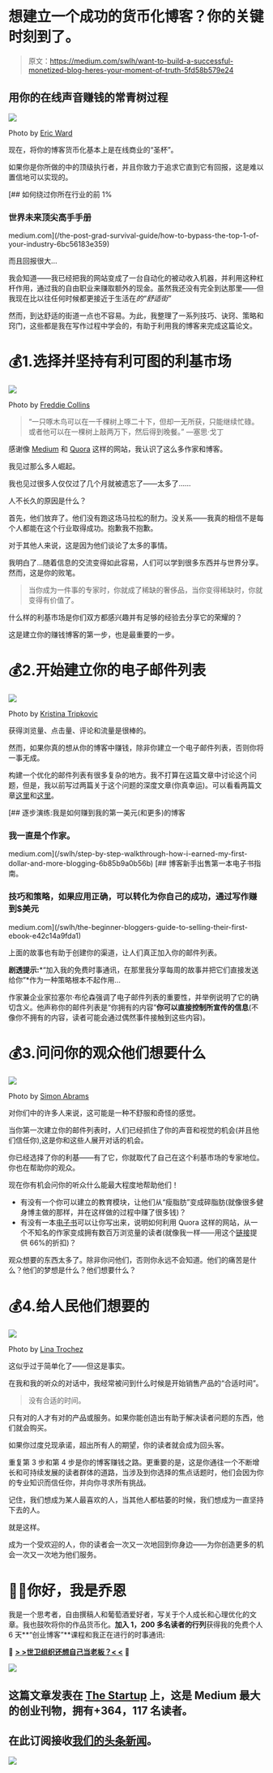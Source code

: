 # 想建立一个成功的货币化博客？你的关键时刻到了。

> 原文：<https://medium.com/swlh/want-to-build-a-successful-monetized-blog-heres-your-moment-of-truth-5fd58b579e24>

## 用你的在线声音赚钱的常青树过程

![](img/81eeb7717945f2619aa62c8f912b915d.png)

Photo by [Eric Ward](https://unsplash.com/photos/uD0W-swVGgE?utm_source=unsplash&utm_medium=referral&utm_content=creditCopyText)

现在，将你的博客货币化基本上是在线商业的“圣杯”。

如果你是你所做的中的顶级执行者，并且你致力于追求它直到它有回报，这是难以置信地可以实现的。

[](/the-post-grad-survival-guide/how-to-bypass-the-top-1-of-your-industry-6bc56183e359) [## 如何绕过你所在行业的前 1%

### 世界未来顶尖高手手册

medium.com](/the-post-grad-survival-guide/how-to-bypass-the-top-1-of-your-industry-6bc56183e359) 

而且回报很大…

我会知道——我已经把我的网站变成了一台自动化的被动收入机器，并利用这种杠杆作用，通过我的自由职业来赚取额外的现金。虽然我还没有完全到达那里——但我现在比以往任何时候都更接近于生活在*的“舒适街”*

然而，到达舒适的街道一点也不容易。为此，我整理了一系列技巧、诀窍、策略和窍门，这些都是我在写作过程中学会的，有助于利用我的博客来完成这篇论文。

# 💰1.选择并坚持有利可图的利基市场

![](img/6fbc8d5eefb2850b22fc1c3fbc3d512a.png)

Photo by [Freddie Collins](https://unsplash.com/photos/uXWPg9uMwt8?utm_source=unsplash&utm_medium=referral&utm_content=creditCopyText)

> “一只啄木鸟可以在一千棵树上啄二十下，但却一无所获，只能继续忙碌。或者他可以在一棵树上敲两万下，然后得到晚餐。”
> ―塞思·戈丁

感谢像 [Medium](/@jonbrosio?source=your_stories_page---------------------------) 和 [Quora](https://www.quora.com/profile/Jon-Brosio) 这样的网站，我认识了这么多作家和博客。

我见过那么多人崛起。

我也见过很多人仅仅过了几个月就被遗忘了——太多了……

人不长久的原因是什么？

首先，他们放弃了。他们没有跑这场马拉松的耐力。没关系——我真的相信不是每个人都能在这个行业取得成功。抱歉我不抱歉。

对于其他人来说，这是因为他们谈论了太多的事情。

我明白了…随着信息的交流变得如此容易，人们可以学到很多东西并与世界分享。然而，这是你的败笔。

> 当你成为一件事的专家时，你就成了稀缺的奢侈品，当你变得稀缺时，你就变得有价值了。

什么样的利基市场是你们双方都感兴趣并有足够的经验去分享它的荣耀的？

这是建立你的赚钱博客的第一步，也是最重要的一步。

# 💰2.开始建立你的电子邮件列表

![](img/57938048ba888311dc88c184b2be24e9.png)

Photo by [Kristina Tripkovic](https://unsplash.com/photos/8Zs5H6CnYJo?utm_source=unsplash&utm_medium=referral&utm_content=creditCopyText)

获得浏览量、点击量、评论和流量是很棒的。

然而，如果你真的想从你的博客中赚钱，除非你建立一个电子邮件列表，否则你将一事无成。

构建一个优化的邮件列表有很多复杂的地方。我不打算在这篇文章中讨论这个问题，但是，我以前写过两篇关于这个问题的深度文章(你真幸运)。可以看看两篇文章[这里](/swlh/step-by-step-walkthrough-how-i-earned-my-first-dollar-and-more-blogging-6b85b9a0b56b)和[这里](/swlh/the-beginner-bloggers-guide-to-selling-their-first-ebook-e42c14a9fda1)。

[](/swlh/step-by-step-walkthrough-how-i-earned-my-first-dollar-and-more-blogging-6b85b9a0b56b) [## 逐步演练:我是如何赚到我的第一美元(和更多)的博客

### 我一直是个作家。

medium.com](/swlh/step-by-step-walkthrough-how-i-earned-my-first-dollar-and-more-blogging-6b85b9a0b56b) [](/swlh/the-beginner-bloggers-guide-to-selling-their-first-ebook-e42c14a9fda1) [## 博客新手出售第一本电子书指南。

### 技巧和策略，如果应用正确，可以转化为你自己的成功，通过写作赚到$美元

medium.com](/swlh/the-beginner-bloggers-guide-to-selling-their-first-ebook-e42c14a9fda1) 

上面的故事也有助于创建你的渠道，让人们真正加入你的邮件列表。

**剧透提示:***“加入我的免费时事通讯，在那里我分享每周的故事并把它们直接发送给你”*作为一种策略根本不起作用…

作家兼企业家拉塞尔·布伦森强调了电子邮件列表的重要性，并举例说明了它的确切含义。他声称你的邮件列表是“你拥有的内容”**你可以直接控制所宣传的信息**(不像你不拥有的内容，读者可能会通过偶然事件接触到这些内容)。

# 💰3.问问你的观众他们想要什么

![](img/c55bd8690bcabfee08af36b2166293ef.png)

Photo by [Simon Abrams](https://unsplash.com/photos/k_T9Zj3SE8k?utm_source=unsplash&utm_medium=referral&utm_content=creditCopyText)

对你们中的许多人来说，这可能是一种不舒服和奇怪的感觉。

当你第一次建立你的邮件列表时，人们已经抓住了你的声音和视觉的机会(并且他们信任你),这是你和这些人展开对话的机会。

你已经选择了你的利基——有了它，你就取代了自己在这个利基市场的专家地位。你也在帮助你的观众。

现在你有机会问你的听众什么能最大程度地帮助他们！

*   有没有一个你可以建立的教育模块，让他们从“瘦脂肪”变成碎脂肪(就像很多健身博主做的那样，并在这样做的过程中赚了很多钱)？
*   有没有一本[电子书](https://www.tribeloyal.com/take-whats-yours-store-66-discount)可以让你写出来，说明如何利用 Quora 这样的网站，从一个不知名的作家变成拥有数百万浏览量的读者(就像我一样——用这个[链接](https://www.tribeloyal.com/take-whats-yours-store-66-discount)提供 66%的折扣)？

观众想要的东西太多了。除非你问他们，否则你永远不会知道。他们的痛苦是什么？他们的梦想是什么？他们想要什么？

# 💰4.给人民他们想要的

![](img/9522515b908ae0d9b201d780d0af4731.png)

Photo by [Lina Trochez](https://unsplash.com/photos/ktPKyUs3Qjs?utm_source=unsplash&utm_medium=referral&utm_content=creditCopyText)

这似乎过于简单化了——但这是事实。

在我和我的听众的对话中，我经常被问到什么时候是开始销售产品的“合适时间”。

> 没有合适的时间。

只有对的人才有对的产品或服务。如果你能创造出有助于解决读者问题的东西，他们就会购买。

如果你过度兑现承诺，超出所有人的期望，你的读者就会成为回头客。

重复第 3 步和第 4 步是你的博客赚钱之路。更重要的是，这是你通往一个不断增长和可持续发展的读者群体的道路，当涉及到你选择的焦点话题时，他们会因为你的专业知识而信任你，并向你寻求所有挑战。

记住，我们想成为某人最喜欢的人，当其他人都枯萎的时候，我们想成为一直坚持下去的人。

就是这样。

成为一个受欢迎的人，你的读者会一次又一次地回到你身边——为你创造更多的机会一次又一次地为他们服务。

# 👋🏻你好，我是乔恩

我是一个思考者，自由撰稿人和葡萄酒爱好者，写关于个人成长和心理优化的文章。我也鼓吹将你的作品货币化。**加入 1，200 多名读者的行列**获得我的免费个人 6 天**“创业博客”**课程和我正在进行的时事通讯:

**🚨** [**> >世卫组织还想自己当老板？< <**](https://mailchi.mp/4b982beed325/free-6-step-course) **🚨**

[![](img/308a8d84fb9b2fab43d66c117fcc4bb4.png)](https://medium.com/swlh)

## 这篇文章发表在 [The Startup](https://medium.com/swlh) 上，这是 Medium 最大的创业刊物，拥有+364，117 名读者。

## 在此订阅接收[我们的头条新闻](http://growthsupply.com/the-startup-newsletter/)。

[![](img/b0164736ea17a63403e660de5dedf91a.png)](https://medium.com/swlh)